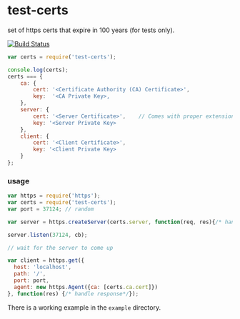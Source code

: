 # test-certs
set of https certs that expire in 100 years (for tests only).

[![Build Status](https://travis-ci.org/jamestalmage/test-certs.svg?branch=master)](https://travis-ci.org/jamestalmage/test-certs)

```javascript
var certs = require('test-certs');

console.log(certs);
certs === {
    ca: {
        cert: '<Certificate Authority (CA) Certificate>',
        key:  '<CA Private Key>,
    },
    server: {
        cert: '<Server Certificate>',    // Comes with proper extensions for an HTTP server
        key: '<Server Private Key>
    },
    client: {         
        cert: '<Client Certificate>',
        key: '<Client Private Key>
    }
};
```

### usage

```javascript
var https = require('https'); 
var certs = require('test-certs');
var port = 37124; // random

var server = https.createServer(certs.server, function(req, res){/* handle request */});

server.listen(37124, cb);

// wait for the server to come up

var client = https.get({
  host: 'localhost',
  path: '/',
  port: port,
  agent: new https.Agent({ca: [certs.ca.cert]})
}, function(res) {/* handle response*/});

```

There is a working example in the `example` directory.
